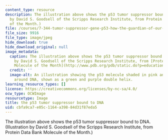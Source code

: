 ```yaml
---
content_type: resource
description: The illustration above shows the p53 tumor suppressor bound to DNA. (Illustration
  by David S. Goodsell of the Scripps Research Institute, from Protein Data Bank Molecule
  of the Month.)
file: /courses/7-344-tumor-suppressor-gene-p53-how-the-guardian-of-our-genome-prevents-cancer-fall-2010/cbfa9ca7e05c1164a39884d31f87eda5_7-344f10-th.jpg
file_size: 9916
file_type: image/jpeg
hide_download: true
hide_download_original: null
image_metadata:
  caption: The illustration above shows the p53 tumor suppressor bound to DNA. (Illustration
    by David S. Goodsell of the Scripps Research Institute, from [Protein Data Bank
    Molecule of the Month](http://www.pdb.org/pdb/static.do?p=education_discussion/molecule_of_the_month/pdb31_1.html).)
  credit: ''
  image-alt: An illustration showing the p53 molecule shaded in pink and yellow, wrapped
    around DNA, shown as a green and purple double helix.
learning_resource_types: []
license: https://creativecommons.org/licenses/by-nc-sa/4.0/
ocw_type: OCWImage
resourcetype: Image
title: the p53 tumor suppressor bound to DNA
uid: cbfa9ca7-e05c-1164-a398-84d31f87eda5
---
```

The illustration above shows the p53 tumor suppressor bound to DNA. (Illustration by David S. Goodsell of the Scripps Research Institute, from Protein Data Bank Molecule of the Month.)